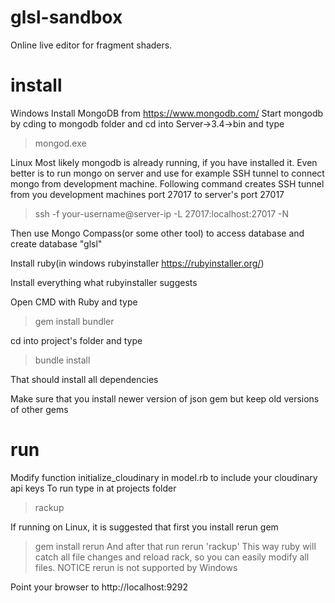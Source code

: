 # glsl-sandbox
Online live editor for fragment shaders.
# install
Windows
Install MongoDB from https://www.mongodb.com/
Start mongodb by cding to mongodb folder and cd into Server->3.4->bin and type
>mongod.exe

Linux
Most likely mongodb is already running, if you have installed it. Even better is to run mongo on server and use for example SSH tunnel to connect mongo from development machine. Following command creates SSH tunnel from you development machines port 27017 to server's port 27017
>ssh -f your-username@server-ip -L 27017:localhost:27017 -N

Then use Mongo Compass(or some other tool) to access database and create database "glsl"

Install ruby(in windows rubyinstaller https://rubyinstaller.org/)

Install everything what rubyinstaller suggests

Open CMD with Ruby and type 
>gem install bundler

cd into project's folder and type 
>bundle install

That should install all dependencies

Make sure that you install newer version of json gem but keep old versions of other gems

# run
Modify function initialize_cloudinary in model.rb to include your cloudinary api keys
To run type in at projects folder
>rackup

If running on Linux, it is suggested that first you install rerun gem
>gem install rerun
And after that run
>rerun 'rackup'
This way ruby will catch all file changes and reload rack, so you can easily modify all files. NOTICE rerun is not supported by Windows

Point your browser to http://localhost:9292
